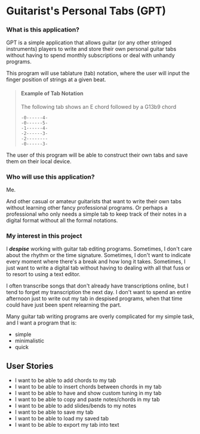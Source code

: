 # Guitarist's Personal Tabs (GPT)

### What is this application?
GPT is a simple application that allows guitar
(or any other stringed instruments) players to write and store
their own personal guitar tabs without having to spend monthly
subscriptions or deal with unhandy programs.

This program will use tablature (tab) notation, where the user
will input the finger position of strings at a given beat.

> #### Example of Tab Notation
> 
> The following tab shows an E chord followed by a G13b9 chord
> ```
> -0------4-
> -0------5-
> -1------4-
> -2------3-
> -2--------
> -0------3-
> ```

The user of this program will be able to construct their own tabs
and save them on their local device.

### Who will use this application?

Me.

And other casual or amateur guitarists that want to write their own tabs
without learning other fancy professional programs. Or perhaps a
professional who only needs a simple tab to keep track of their
notes in a digital format without all the formal notations.

### My interest in this project
I ***despise*** working with guitar tab editing programs. Sometimes,
I don't care about the rhythm or the time signature. Sometimes,
I don't want to indicate every moment where there's a break and
how long it takes. Sometimes, I just want to write a digital tab
without having to dealing with all that fuss or to resort to using
a text editor.

I often transcribe songs that don't already have transcriptions online,
but I tend to forget my transcription the next day. I don't want to
spend an entire afternoon just to write out my tab in despised
programs, when that time could have just been spent relearning the part.

Many guitar tab writing programs are overly complicated for my
simple task, and I want a program that is:
- simple
- minimalistic
- quick




## User Stories
- I want to be able to add chords to my tab
- I want to be able to insert chords between chords in my tab
- I want to be able to have and show custom tuning in my tab
- I want to be able to copy and paste notes/chords in my tab
- I want to be able to add slides/bends to my notes
- I want to be able to save my tab
- I want to be able to load my saved tab
- I want to be able to export my tab into text